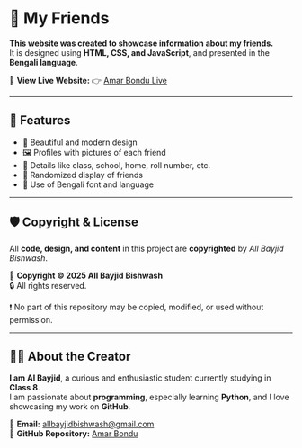 # 👫 My Friends

**This website was created to showcase information about my friends.**  
It is designed using **HTML, CSS, and JavaScript**, and presented in the **Bengali language**.

🔗 **View Live Website:** 👉 [Amar Bondu Live](https://bogglo.github.io/)

---

## 🌟 Features

- 🎨 Beautiful and modern design  
- 🖼️ Profiles with pictures of each friend  
- 🏫 Details like class, school, home, roll number, etc.  
- 🔀 Randomized display of friends  
- 📝 Use of Bengali font and language  

---

## 🛡️ Copyright & License

All **code, design, and content** in this project are **copyrighted** by _All Bayjid Bishwash_.

📅 **Copyright © 2025 All Bayjid Bishwash**  
🔒 All rights reserved.

❗ No part of this repository may be copied, modified, or used without permission.

---

## 🙋‍♂️ About the Creator

**I am Al Bayjid**, a curious and enthusiastic student currently studying in **Class 8**.  
I am passionate about **programming**, especially learning **Python**, and I love showcasing my work on **GitHub**.

📧 **Email:** allbayjidbishwash@gmail.com  
🔗 **GitHub Repository:** [Amar Bondu](https://github.com/bogglo/Amar-bondu)
